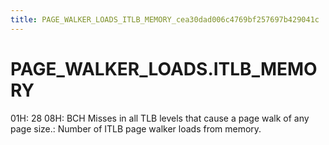 ```yaml
---
title: PAGE_WALKER_LOADS_ITLB_MEMORY_cea30dad006c4769bf257697b429041c
---
```


# PAGE_WALKER_LOADS.ITLB_MEMORY

01H: 28
08H: BCH
Misses in all TLB levels that cause a page walk of any page size.: Number of ITLB page walker loads from memory.